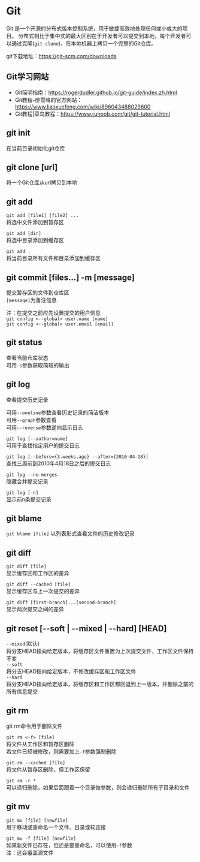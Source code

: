 # Git

Git 是一个开源的分布式版本控制系统，用于敏捷高效地处理任何或小或大的项目。
分布式相比于集中式的最大区别在于开发者可以提交到本地，每个开发者可以通过克隆(`git clone`)，在本地机器上拷贝一个完整的Git仓库。<br>

git下载地址：<https://git-scm.com/downloads>

## Git学习网站

- Git简明指南：<https://rogerdudler.github.io/git-guide/index.zh.html>
- Git教程-廖雪峰的官方网站：<https://www.liaoxuefeng.com/wiki/896043488029600>
- Git教程|菜鸟教程：<https://www.runoob.com/git/git-tutorial.html>

## git init

在当前目录初始化git仓库

## git clone [url]

将一个Git仓库从url拷贝到本地

## git add

`git add [file1] [file2] ...`<br>
将选中文件添加到暂存区<br>

`git add [dir]`<br>
将选中目录添加到缓存区<br>

`git add .`<br>
将当前目录所有文件和目录添加到缓存区<br>

## git commit [files...] -m [message]

提交暂存区的文件到仓库区<br>
`[message]`为备注信息

注：在提交之前应先设置提交的用户信息<br>
`git config <--global> user.name [name]`<br>
`git config <--global> user.email [email]`<br>

## git status

查看当前仓库状态<br>
可用`-s`参数获取简短的输出

## git log

查看提交历史记录

可用`--oneline`参数查看历史记录的简洁版本<br>
可用`--graph`参数查看<br>
可用`--reverse`参数逆向显示日志<br>

`git log [--author=name]`<br>
可用于查找指定用户的提交日志

`git log [--before={3.weeks.ago} --after={2010-04-18}]`<br>
查找三周前到2010年4月18日之后的提交日志

`git log --no-merges`<br>
隐藏合并提交记录

`git log [-n]`<br>
显示前n条提交记录

## git blame

`git blame [file]`
以列表形式查看文件的历史修改记录

## git diff

`git diff [file]`<br>
显示缓存区和工作区的差异

`git diff --cached [file]`<br>
显示缓存区与上一次提交的差异

`git diff [first-branch]...[second-branch]`<br>
显示两次提交之间的差异

## git reset [--soft | --mixed | --hard] [HEAD] <file>

`--mixed`(默认)<br>
将分支HEAD指向给定版本，将缓存区文件重置为上次提交文件，工作区文件保持不变<br>
`--soft`<br>
将分支HEAD指向给定版本，不修改缓存区和工作区文件<br>
`--hard`<br>
将分支HEAD指向给定版本，将缓存区和工作区都回退到上一版本，并删除之前的所有信息提交<br>

## git rm

git rm命令用于删除文件

`git rm <-f> [file]`<br>
将文件从工作区和暂存区删除<br>
若文件已经被修改，则需要加上`-f`参数强制删除

`git rm --cached [file]`<br>
将文件从暂存区删除，但工作区保留

`git rm -r *`<br>
可以递归删除，如果后面跟着一个目录做参数，则会递归删除所有子目录和文件

## git mv

`git mv [file] [newfile]`<br>
用于移动或重命名一个文件、目录或软连接

`git mv -f [file] [newfile]`<br>
如果新文件已存在，但还是要重命名，可以使用`-f`参数<br>
注：这会覆盖源文件
